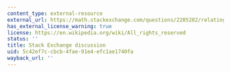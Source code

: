 ```yaml
---
content_type: external-resource
external_url: https://math.stackexchange.com/questions/2285282/relating-condition-number-of-hessian-to-the-rate-of-convergence
has_external_license_warning: true
license: https://en.wikipedia.org/wiki/All_rights_reserved
status: ''
title: Stack Exchange discussion
uid: 5c42ef7c-cbcb-4fae-91e4-efc1ae1740fa
wayback_url: ''
---
```

